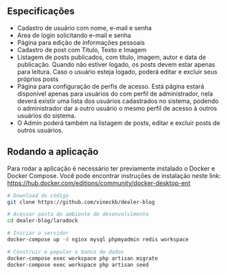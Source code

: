 ## Especificações

* Cadastro de usuário com nome, e-mail e senha
* Area de login solicitando e-mail e senha
* Página para edição de informações pessoais
* Cadastro de post com Título, Texto e Imagem
* Listagem de posts publicados, com título, imagem, autor e data de publicação. Quando não estiver logado, os posts devem estar apenas para leitura. Caso o usuário esteja logado, poderá editar e  excluir seus próprios posts
* Página para configuração de perfis de acesso. Está página estará disponível apenas para usuários do com perfil de administrador, nela deverá existir uma lista dos usuários cadastrados no sistema, podendo o administrador dar a outro usuário o mesmo perfil de acesso à outros usuários do sistema.
* O Admin poderá também na listagem de posts, editar e excluir posts de outros usuários.


## Rodando a aplicação

Para rodar a aplicação é necessário ter previamente instalado o Docker e Docker Compose. Você pode encontrar instruções de instalação neste link: https://hub.docker.com/editions/community/docker-desktop-ent

````bash
# Download do código
git clone https://github.com/vineckb/dealer-blog

# Acessar pasta do ambiente de desenvolvimento
cd dealer-blog/laradock

# Iniciar o servidor
docker-compose up -d nginx mysql phpmyadmin redis workspace

# Construir e popular o banco de dados
docker-compose exec workspace php artisan migrate
docker-compose exec workspace php artisan seed
````

